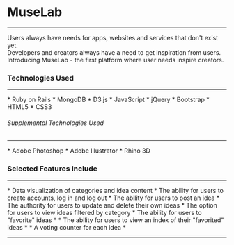 <h1>MuseLab</h1>
<hr>
<p>Users always have needs for apps, websites and services that don't exist yet.<br>
	Developers and creators always have a need to get inspiration from users.<br>
	Introducing MuseLab - the first platform where user needs inspire creators.</p>


<h3>Technologies Used</h3>
<hr>
* Ruby on Rails
* MongoDB
* D3.js
* JavaScript
* jQuery
* Bootstrap
* HTML5
* CSS3

<h6>Supplemental Technologies Used</h6>
<hr>
* Adobe Photoshop
* Adobe Illustrator
* Rhino 3D

<h3>Selected Features Include</h3>
<hr>
* Data visualization of categories and idea content
* The ability for users to create accounts, log in and log out
* The ability for users to post an idea
* The authority for users to update and delete their own ideas
* The option for users to view ideas filtered by category
* The ability for users to "favorite" ideas *
* The ability for users to view an index of their "favorited" ideas *
* A voting counter for each idea *

<hr>